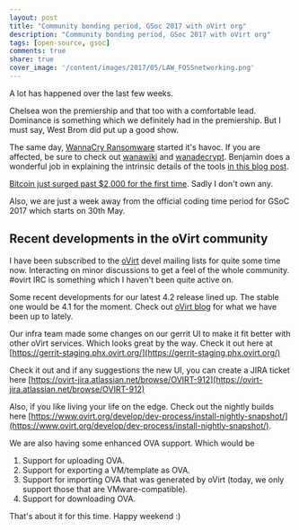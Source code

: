 ```yaml
---
layout: post
title: "Community bonding period, GSoc 2017 with oVirt org"
description: "Community bonding period, GSoc 2017 with oVirt org"
tags: [open-source, gsoc]
comments: true
share: true
cover_image: '/content/images/2017/05/LAW_FOSSnetworking.png'
---
```


A lot has happened over the last few weeks.

Chelsea won the premiership and that too with a comfortable lead. Dominance is something which we definitely had in the premiership. But I must say, West Brom did put up a good show. 

The same day, [WannaCry Ransomware](https://en.wikipedia.org/wiki/WannaCry_ransomware_attack) started it's havoc. If you are affected, be sure to check out [wanawiki](https://github.com/gentilkiwi/wanakiwi
) and [wanadecrypt](https://github.com/gentilkiwi/wanadecrypt). Benjamin does a wonderful job in explaining the intrinsic details of the tools [in this blog post](https://blog.comae.io/wannacry-decrypting-files-with-wanakiwi-demo-86bafb81112d).

[Bitcoin just surged past $2,000 for the first time](https://techcrunch.com/2017/05/20/btc2k/). Sadly I don't own any.

Also, we are just a week away from the official coding time period for GSoC 2017 which starts on 30th May.

## Recent developments in the oVirt community

I have been subscribed to the [oVirt](http://ovirt.org) devel mailing lists for quite some time now. Interacting on minor discussions to get a feel of the whole community. #ovirt IRC is something which I haven't been quite active on. 

Some recent developments for our latest 4.2 release lined up. The stable one would be 4.1 for the moment. Check out [oVirt blog](http://www.ovirt.org/blog/) for what we have been up to lately.

Our infra team made some changes on our gerrit UI to make it fit better with other oVirt services. Which looks great by the way. Check it out here at [https://gerrit-staging.phx.ovirt.org/](https://gerrit-staging.phx.ovirt.org/)

Check it out and if any suggestions the new UI, you can create a JIRA ticket here [https://ovirt-jira.atlassian.net/browse/OVIRT-912](https://ovirt-jira.atlassian.net/browse/OVIRT-912)

Also, if you like living your life on the edge. Check out the nightly builds here [https://www.ovirt.org/develop/dev-process/install-nightly-snapshot/](https://www.ovirt.org/develop/dev-process/install-nightly-snapshot/).

We are also having some enhanced OVA support. Which would be 

1. Support for uploading OVA.
2. Support for exporting a VM/template as OVA.
3. Support for importing OVA that was generated by oVirt (today, we only support those that are VMware-compatible).
4. Support for downloading OVA.

That's about it for this time. Happy weekend :)